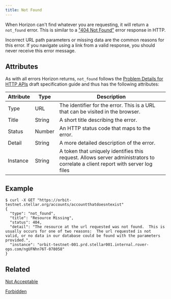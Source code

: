 ```yaml
---
title: Not Found
---
```


When Horizon can't find whatever you are requesting, it will return a `not_found` error. This is similar to a ["404 Not Found"](https://developer.mozilla.org/en-US/docs/Web/HTTP/Response_codes) error response in HTTP.

Incorrect URL path parameters or missing data are the common reasons for this error. If you navigate using a link from a valid response, you should never receive this error message.

## Attributes

As with all errors Horizon returns, `not_found` follows the [Problem Details for HTTP APIs](https://tools.ietf.org/html/draft-ietf-appsawg-http-problem-00) draft specification guide and thus has the following attributes:

| Attribute | Type   | Description                                                                                                                     |
| --------- | ----   | ------------------------------------------------------------------------------------------------------------------------------- |
| Type      | URL    | The identifier for the error.  This is a URL that can be visited in the browser.                                                |
| Title     | String | A short title describing the error.                                                                                             |
| Status    | Number | An HTTP status code that maps to the error.                                                                                     |
| Detail    | String | A more detailed description of the error.                                                                                       |
| Instance  | String | A token that uniquely identifies this request. Allows server administrators to correlate a client report with server log files  |

## Example

```shell
$ curl -X GET "https://orbit-testnet.stellar.org/accounts/accountthatdoesntexist"
{
  "type": "not_found",
  "title": "Resource Missing",
  "status": 404,
  "detail": "The resource at the url requested was not found.  This is usually occurs for one of two reasons:  The url requested is not valid, or no data in our database could be found with the parameters provided.",
  "instance": "orbit-testnet-001.prd.stellar001.internal.rover-ops.com/ngUFNhn76T-078058"
}
```

## Related

[Not Acceptable](./not-acceptable.md)

[Forbidden](./forbidden.md)
